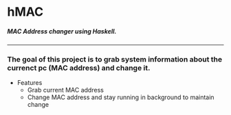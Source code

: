 # hMAC
##### MAC Address changer using Haskell.

---

### The goal of this project is to grab system information about the currenct pc (MAC address) and change it.
+ Features
    + Grab current MAC address
    + Change MAC address and stay running in background to maintain change